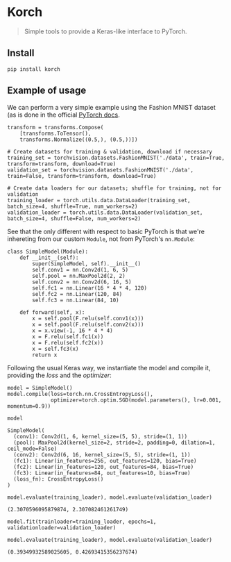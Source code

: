 # Korch
> Simple tools to provide a Keras-like interface to PyTorch.


## Install

`pip install korch`

## Example of usage

We can perform a very simple example using the Fashion MNIST dataset (as is done in the official [PyTorch docs](https://pytorch.org/tutorials/beginner/introyt/trainingyt.html).

```
transform = transforms.Compose(
    [transforms.ToTensor(),
    transforms.Normalize((0.5,), (0.5,))])

# Create datasets for training & validation, download if necessary
training_set = torchvision.datasets.FashionMNIST('./data', train=True, transform=transform, download=True)
validation_set = torchvision.datasets.FashionMNIST('./data', train=False, transform=transform, download=True)

# Create data loaders for our datasets; shuffle for training, not for validation
training_loader = torch.utils.data.DataLoader(training_set, batch_size=4, shuffle=True, num_workers=2)
validation_loader = torch.utils.data.DataLoader(validation_set, batch_size=4, shuffle=False, num_workers=2)
```

See that the only different with respect to basic PyTorch is that we're inhereting from our custom `Module`, not from PyTorch's `nn.Module`:

```
class SimpleModel(Module):
    def __init__(self):
        super(SimpleModel, self).__init__()
        self.conv1 = nn.Conv2d(1, 6, 5)
        self.pool = nn.MaxPool2d(2, 2)
        self.conv2 = nn.Conv2d(6, 16, 5)
        self.fc1 = nn.Linear(16 * 4 * 4, 120)
        self.fc2 = nn.Linear(120, 84)
        self.fc3 = nn.Linear(84, 10)

    def forward(self, x):
        x = self.pool(F.relu(self.conv1(x)))
        x = self.pool(F.relu(self.conv2(x)))
        x = x.view(-1, 16 * 4 * 4)
        x = F.relu(self.fc1(x))
        x = F.relu(self.fc2(x))
        x = self.fc3(x)
        return x
```

Following the usual Keras way, we instantiate the model and compile it, providing the *loss* and the *optimizer*:

```
model = SimpleModel()
model.compile(loss=torch.nn.CrossEntropyLoss(),
              optimizer=torch.optim.SGD(model.parameters(), lr=0.001, momentum=0.9))
```

```
model
```




    SimpleModel(
      (conv1): Conv2d(1, 6, kernel_size=(5, 5), stride=(1, 1))
      (pool): MaxPool2d(kernel_size=2, stride=2, padding=0, dilation=1, ceil_mode=False)
      (conv2): Conv2d(6, 16, kernel_size=(5, 5), stride=(1, 1))
      (fc1): Linear(in_features=256, out_features=120, bias=True)
      (fc2): Linear(in_features=120, out_features=84, bias=True)
      (fc3): Linear(in_features=84, out_features=10, bias=True)
      (loss_fn): CrossEntropyLoss()
    )



```
model.evaluate(training_loader), model.evaluate(validation_loader)
```




    (2.3070596095879874, 2.307082461261749)



```
model.fit(trainloader=training_loader, epochs=1, validationloader=validation_loader)
```

```
model.evaluate(training_loader), model.evaluate(validation_loader)
```




    (0.39349932589025605, 0.42693415356237674)


